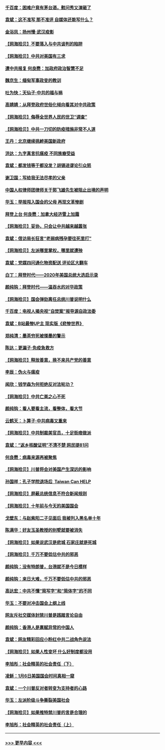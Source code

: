 #### [千百度：困难户竟有茅台酒，慰问秀又演砸了](../pages/nsc993/n12738362.md?t=02071601) 
#### [袁斌：这不准写 那不准评 自媒体还能写什么？](../pages/nsc993/n12737833.md?t=02071601) 
#### [金浴凤：扬州慢‧武汉疫影](../pages/nsc993/n12737248.md?t=02071601) 
#### [【网海拾贝】不要落入与中共谈判的陷阱](../pages/nsc993/n12735229.md?t=02071601) 
#### [【网海拾贝】中共对美国有三求](../pages/nsc993/n12735197.md?t=02071601) 
#### [遭中共报复 何良懋：加政府政治智慧不足](../pages/nsc993/n12734323.md?t=02071601) 
#### [魏京生：缅甸军事政变的教训](../pages/nsc993/n12732470.md?t=02071601) 
#### [吐为快：天仙子·中共的福与祸](../pages/nsc993/n12732165.md?t=02071601) 
#### [高婧婧：从拜登政府世俗化倾向看其对中共政策](../pages/nsc993/n12730028.md?t=02071601) 
#### [【网海拾贝】侮辱全世界人民的世卫“调查”](../pages/nsc993/n12727884.md?t=02071601) 
#### [【网海拾贝】中共一刀切的防疫措施非常不人道](../pages/nsc993/n12724879.md?t=02071601) 
#### [王丹：北京继续挑衅美国新政府](../pages/nsc993/n12722456.md?t=02071601) 
#### [洪达：九字真言抗瘟疫 不同族裔受益](../pages/nsc993/n12722448.md?t=02071601) 
#### [袁斌：都发钱等于都没发？胡锡进谬论引众怒](../pages/nsc993/n12722393.md?t=02071601) 
#### [谢卫国：写给我无法尽孝的父亲](../pages/nsc993/n12720325.md?t=02071601) 
#### [中国人权律师团律师关于郭飞雄先生被阻止出境的声明](../pages/nsc993/n12720203.md?t=02071601) 
#### [华玉：举报闯入国会的父母 再现文革惨剧](../pages/nsc993/n12719070.md?t=02071601) 
#### [拜登上台 何良懋：加拿大经济雪上加霜](../pages/nsc993/n12718943.md?t=02071601) 
#### [【网海拾贝】妥协，只会让中共越来越嚣张](../pages/nsc993/n12717392.md?t=02071601) 
#### [袁斌：信访局长狂言“老弱病残孕要往死里打”](../pages/nsc993/n12717343.md?t=02071601) 
#### [【网海拾贝】左派哪里掌权，哪里就遭殃](../pages/nsc993/n12715009.md?t=02071601) 
#### [袁斌：党媒四问通化物资配送 评论区大翻车](../pages/nsc993/n12714950.md?t=02071601) 
#### [白丁：拜登时代——2020年美国总统大选启示录](../pages/nsc993/n12714920.md?t=02071601) 
#### [颜纯钩：拜登时代——温吞水的对华政策](../pages/nsc993/n12713245.md?t=02071601) 
#### [【网海拾贝】国会弹劾离任总统川普说明什么](../pages/nsc993/n12712816.md?t=02071601) 
#### [千百度：电视人揭央视“自焚案”报导源自政法委](../pages/nsc993/n12709760.md?t=02071601) 
#### [袁斌：B站最惨UP主 现实版《悲惨世界》](../pages/nsc993/n12709686.md?t=02071601) 
#### [郑纯清：墨茶穷死被搽墨的警示](../pages/nsc993/n12709262.md?t=02071601) 
#### [陈达：更漏子·免疫急救方](../pages/nsc993/n12709244.md?t=02071601) 
#### [【网海拾贝】释放善意，换不来共产党的善意](../pages/nsc993/n12708361.md?t=02071601) 
#### [李辰：伪火与瘟疫](../pages/nsc993/n12707981.md?t=02071601) 
#### [闻欣：钱学森为何拒绝反对法轮功？](../pages/nsc993/n12707407.md?t=02071601) 
#### [【网海拾贝】中共亡美之心不死](../pages/nsc993/n12707621.md?t=02071601) 
#### [颜纯钩：看人要看主流，看整体，看大节](../pages/nsc993/n12707536.md?t=02071601) 
#### [云鹤天：卜算子‧中共病毒又重来](../pages/nsc993/n12707408.md?t=02071601) 
#### [【网海拾贝】中共制裁美官员，十足街痞做派](../pages/nsc993/n12705115.md?t=02071601) 
#### [袁斌：“返乡核酸证明”不清不楚 网民提81问](../pages/nsc993/n12704982.md?t=02071601) 
#### [何良懋：病毒来源再被聚焦](../pages/nsc993/n12704944.md?t=02071601) 
#### [【网海拾贝】川普将会对美国产生深远的影响](../pages/nsc993/n12703045.md?t=02071601) 
#### [孙国祥：孔子学院退场后  Taiwan Can HELP](../pages/nsc993/n12702430.md?t=02071601) 
#### [【网海拾贝】屏蔽总统信息不符合新闻规则](../pages/nsc993/n12699998.md?t=02071601) 
#### [【网海拾贝】十年前与今天的美国国会](../pages/nsc993/n12696993.md?t=02071601) 
#### [戈壁东：与赵紫阳二子见面后 我被列入黑名单十年](../pages/nsc993/n12696215.md?t=02071601) 
#### [陈满华：好友玉圣教授的别墅就要被消失](../pages/nsc993/n12695411.md?t=02071601) 
#### [【网海拾贝】如果说武汉是悲城 石家庄就是死城](../pages/nsc993/n12694589.md?t=02071601) 
#### [【网海拾贝】千万不要低估中共的邪恶](../pages/nsc993/n12692771.md?t=02071601) 
#### [颜纯钩：没有特朗普，台港就不是今日模样](../pages/nsc993/n12692678.md?t=02071601) 
#### [颜纯钩：来日大难，千万不要低估中共的邪恶](../pages/nsc993/n12692080.md?t=02071601) 
#### [高达宏：中共不懂“简写字”和“简体字”的不同](../pages/nsc993/n12692068.md?t=02071601) 
#### [华玉：不要对冲击国会上纲上线](../pages/nsc993/n12689948.md?t=02071601) 
#### [网友斥社交媒体封禁川普是践踏言论自由](../pages/nsc993/n12687482.md?t=02071601) 
#### [颜纯钩：香港人是禀赋异常的中国人](../pages/nsc993/n12685142.md?t=02071601) 
#### [袁斌：网友精彩回应小粉红中共二战角色说法](../pages/nsc993/n12684994.md?t=02071601) 
#### [【网海拾贝】如果人性变坏 什么好制度都没用](../pages/nsc993/n12683000.md?t=02071601) 
#### [李旭彤：社会精英的社会责任（下）](../pages/nsc993/n12680604.md?t=02071601) 
#### [凌稣：1月6日美国国会时间真相一窥](../pages/nsc993/n12682780.md?t=02071601) 
#### [袁斌：一个川普反对者转变为支持者的心路](../pages/nsc993/n12682700.md?t=02071601) 
#### [华玉：左派阶级斗争撕裂美国社会](../pages/nsc993/n12681226.md?t=02071601) 
#### [【网海拾贝】如果推特禁川普的言是合理的](../pages/nsc993/n12681232.md?t=02071601) 
#### [李旭彤：社会精英的社会责任（上）](../pages/nsc993/n12680501.md?t=02071601) 

----
#### [ >>> 更早内容 <<< ](../indexes/nsc993-earlier.md)
